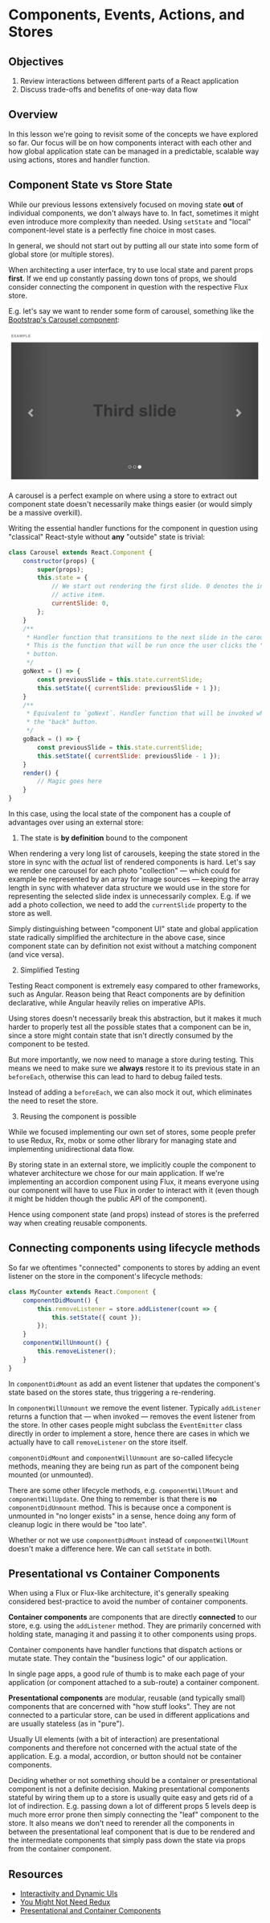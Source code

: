 # Components, Events, Actions, and Stores

## Objectives

1. Review interactions between different parts of a React application
2. Discuss trade-offs and benefits of one-way data flow

## Overview

In this lesson we're going to revisit some of the concepts we have explored so
far. Our focus will be on how components interact with each other and how global
application state can be managed in a predictable, scalable way using actions,
stores and handler function.

## Component State vs Store State

While our previous lessons extensively focused on moving state **out** of
individual components, we don't always have to. In fact, sometimes it might even
introduce more complexity than needed. Using `setState` and "local"
component-level state is a perfectly fine choice in most cases.

In general, we should not start out by putting all our state into some form of
global store (or multiple stores).

When architecting a user interface, try to use local state and parent props
**first**. If we end up constantly passing down tons of props, we should
consider connecting the component in question with the respective Flux store.

E.g. let's say we want to render some form of carousel, something like the
[Bootstrap's Carousel component](http://getbootstrap.com/javascript/#carousel):

![Bootstrap Carousel][carousel]

A carousel is a perfect example on where using a store to extract out component
state doesn't necessarily make things easier (or would simply be a massive
overkill).

Writing the essential handler functions for the component in question using
"classical" React-style without **any** "outside" state is trivial:

```js
class Carousel extends React.Component {
	constructor(props) {
		super(props);
		this.state = {
			// We start out rendering the first slide. 0 denotes the index of the
			// active item.
			currentSlide: 0,
		};
	}
	/**
	 * Handler function that transitions to the next slide in the carousel.
	 * This is the function that will be run once the user clicks the "next"
	 * button.
	 */
	goNext = () => {
		const previousSlide = this.state.currentSlide;
		this.setState({ currentSlide: previousSlide + 1 });
	}
	/**
	 * Equivalent to `goNext`. Handler function that will be invoked when clicking
	 * the "back" button.
	 */
	goBack = () => {
		const previousSlide = this.state.currentSlide;
		this.setState({ currentSlide: previousSlide - 1 });
	}
	render() {
		// Magic goes here
	}
}
```

In this case, using the local state of the component has a couple of advantages
over using an external store:

1. The state is **by definition** bound to the component

When rendering a very long list of carousels, keeping the state stored in the
store in sync with the _actual_ list of rendered components is hard. Let's say
we render one carousel for each photo "collection" — which could for example
be represented by an array for image sources — keeping the array length in sync
with whatever data structure we would use in the store for representing the
selected slide index is unnecessarily complex. E.g. if we add a photo collection,
we need to add the `currentSlide` property to the store as well.

Simply distinguishing between "component UI" state and global application state
radically simplified the architecture in the above case, since component state
can by definition not exist without a matching component (and vice versa).

2. Simplified Testing

Testing React component is extremely easy compared to other frameworks, such as
Angular. Reason being that React components are by definition declarative, while
Angular heavily relies on imperative APIs.

Using stores doesn't necessarily break this abstraction, but it makes it much
harder to properly test all the possible states that a component can be in,
since a store might contain state that isn't directly consumed by the component
to be tested.

But more importantly, we now need to manage a store during testing. This means
we need to make sure we **always** restore it to its previous state in an
`beforeEach`, otherwise this can lead to hard to debug failed tests.

Instead of adding a `beforeEach`, we can also mock it out, which eliminates the
need to reset the store.

3. Reusing the component is possible

While we focused implementing our own set of stores, some people prefer to use
Redux, Rx, mobx or some other library for managing state and implementing
unidirectional data flow.

By storing state in an external store, we implicitly couple the component to
whatever architecture we chose for our main application. If we're implementing
an accordion component using Flux, it means everyone using our component will
have to use Flux in order to interact with it (even though it might be hidden
though the public API of the component).

Hence using component state (and props) instead of stores is the preferred way
when creating reusable components.

## Connecting components using lifecycle methods

So far we oftentimes "connected" components to stores by adding an event
listener on the store in the component's lifecycle methods:

```js
class MyCounter extends React.Component {
	componentDidMount() {
		this.removeListener = store.addListener(count => {
			this.setState({ count });
		});
	}
	componentWillUnmount() {
		this.removeListener();
	}
}
```

In `componentDidMount` as add an event listener that updates the component's
state based on the stores state, thus triggering a re-rendering.

In `componentWillUnmount` we remove the event listener. Typically `addListener`
returns a function that — when invoked — removes the event listener from the
store. In other cases people might subclass the `EventEmitter` class directly
in order to implement a store, hence there are cases in which we actually have
to call `removeListener` on the store itself.

`componentDidMount` and `componentWillUnmount` are so-called lifecycle methods,
meaning they are being run as part of the component being mounted (or
unmounted).

There are some other lifecycle methods, e.g. `componentWillMount` and
`componentWillUpdate`. One thing to remember is that there is **no**
`componentDidUnmount` method. This is because once a component is unmounted in
"no longer exists" in a sense, hence doing any form of cleanup logic in there
would be "too late".

Whether or not we use `componentDidMount` instead of `componentWillMount`
doesn't make a difference here. We can call `setState` in both.

## Presentational vs Container Components

When using a Flux or Flux-like architecture, it's generally speaking considered
best-practice to avoid the number of container components.

**Container components** are components that are directly **connected** to our
store, e.g. using the `addListener` method. They are primarily concerned with
holding state, managing it and passing it to other components using props.

Container components have handler functions that dispatch actions or mutate
state. They contain the "business logic" of our application.

In single page apps, a good rule of thumb is to make each page of your
application (or component attached to a sub-route) a container component.

**Presentational components** are modular, reusable (and typically small)
components that are concerned with "how stuff looks". They are not connected to
a particular store, can be used in different applications and are usually
stateless (as in "pure").

Usually UI elements (with a bit of interaction) are presentational components
and therefore not concerned with the actual state of the application. E.g. a
modal, accordion, or button should not be container components.

Deciding whether or not something should be a container or presentational
component is not a definite decision. Making presentational components stateful
by wiring them up to a store is usually quite easy and gets rid of a lot of
indirection. E.g. passing down a lot of different props 5 levels deep is much
more error prone then simply connecting the "leaf" component to the store. It
also means we don't need to rerender all the components in between the
presentational leaf component that is due to be rendered and the intermediate
components that simply pass down the state via props from the container
component.

## Resources

- [Interactivity and Dynamic UIs](https://facebook.github.io/react/docs/interactivity-and-dynamic-uis.html)
- [You Might Not Need Redux](https://medium.com/@dan_abramov/you-might-not-need-redux-be46360cf367#.7v3xs9al2)
- [Presentational and Container Components](https://medium.com/@dan_abramov/smart-and-dumb-components-7ca2f9a7c7d0#.jp0dni40i)

[carousel]: assets/carousel.png "Bootstrap Carousel"
